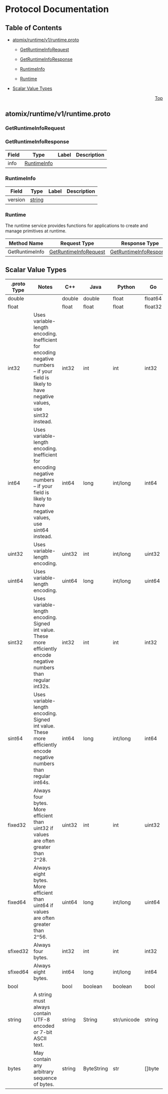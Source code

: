# Protocol Documentation
<a name="top"></a>

## Table of Contents

- [atomix/runtime/v1/runtime.proto](#atomix_runtime_v1_runtime-proto)
    - [GetRuntimeInfoRequest](#atomix-runtime-v1-GetRuntimeInfoRequest)
    - [GetRuntimeInfoResponse](#atomix-runtime-v1-GetRuntimeInfoResponse)
    - [RuntimeInfo](#atomix-runtime-v1-RuntimeInfo)
  
    - [Runtime](#atomix-runtime-v1-Runtime)
  
- [Scalar Value Types](#scalar-value-types)



<a name="atomix_runtime_v1_runtime-proto"></a>
<p align="right"><a href="#top">Top</a></p>

## atomix/runtime/v1/runtime.proto



<a name="atomix-runtime-v1-GetRuntimeInfoRequest"></a>

### GetRuntimeInfoRequest







<a name="atomix-runtime-v1-GetRuntimeInfoResponse"></a>

### GetRuntimeInfoResponse



| Field | Type | Label | Description |
| ----- | ---- | ----- | ----------- |
| info | [RuntimeInfo](#atomix-runtime-v1-RuntimeInfo) |  |  |






<a name="atomix-runtime-v1-RuntimeInfo"></a>

### RuntimeInfo



| Field | Type | Label | Description |
| ----- | ---- | ----- | ----------- |
| version | [string](#string) |  |  |





 

 

 


<a name="atomix-runtime-v1-Runtime"></a>

### Runtime
The runtime service provides functions for applications to create and manage primitives
at runtime.

| Method Name | Request Type | Response Type | Description |
| ----------- | ------------ | ------------- | ------------|
| GetRuntimeInfo | [GetRuntimeInfoRequest](#atomix-runtime-v1-GetRuntimeInfoRequest) | [GetRuntimeInfoResponse](#atomix-runtime-v1-GetRuntimeInfoResponse) |  |

 



## Scalar Value Types

| .proto Type | Notes | C++ | Java | Python | Go | C# | PHP | Ruby |
| ----------- | ----- | --- | ---- | ------ | -- | -- | --- | ---- |
| <a name="double" /> double |  | double | double | float | float64 | double | float | Float |
| <a name="float" /> float |  | float | float | float | float32 | float | float | Float |
| <a name="int32" /> int32 | Uses variable-length encoding. Inefficient for encoding negative numbers – if your field is likely to have negative values, use sint32 instead. | int32 | int | int | int32 | int | integer | Bignum or Fixnum (as required) |
| <a name="int64" /> int64 | Uses variable-length encoding. Inefficient for encoding negative numbers – if your field is likely to have negative values, use sint64 instead. | int64 | long | int/long | int64 | long | integer/string | Bignum |
| <a name="uint32" /> uint32 | Uses variable-length encoding. | uint32 | int | int/long | uint32 | uint | integer | Bignum or Fixnum (as required) |
| <a name="uint64" /> uint64 | Uses variable-length encoding. | uint64 | long | int/long | uint64 | ulong | integer/string | Bignum or Fixnum (as required) |
| <a name="sint32" /> sint32 | Uses variable-length encoding. Signed int value. These more efficiently encode negative numbers than regular int32s. | int32 | int | int | int32 | int | integer | Bignum or Fixnum (as required) |
| <a name="sint64" /> sint64 | Uses variable-length encoding. Signed int value. These more efficiently encode negative numbers than regular int64s. | int64 | long | int/long | int64 | long | integer/string | Bignum |
| <a name="fixed32" /> fixed32 | Always four bytes. More efficient than uint32 if values are often greater than 2^28. | uint32 | int | int | uint32 | uint | integer | Bignum or Fixnum (as required) |
| <a name="fixed64" /> fixed64 | Always eight bytes. More efficient than uint64 if values are often greater than 2^56. | uint64 | long | int/long | uint64 | ulong | integer/string | Bignum |
| <a name="sfixed32" /> sfixed32 | Always four bytes. | int32 | int | int | int32 | int | integer | Bignum or Fixnum (as required) |
| <a name="sfixed64" /> sfixed64 | Always eight bytes. | int64 | long | int/long | int64 | long | integer/string | Bignum |
| <a name="bool" /> bool |  | bool | boolean | boolean | bool | bool | boolean | TrueClass/FalseClass |
| <a name="string" /> string | A string must always contain UTF-8 encoded or 7-bit ASCII text. | string | String | str/unicode | string | string | string | String (UTF-8) |
| <a name="bytes" /> bytes | May contain any arbitrary sequence of bytes. | string | ByteString | str | []byte | ByteString | string | String (ASCII-8BIT) |

